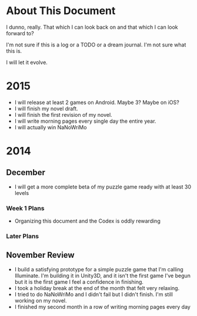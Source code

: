 # About This Document

I dunno, really. That which I can look back on and that which I can look forward to?

I'm not sure if this is a log or a TODO or a dream journal. I'm not sure what this is.

I will let it evolve.

# 2015

- I will release at least 2 games on Android. Maybe 3? Maybe on iOS?
- I will finish my novel draft.
- I will finish the first revision of my novel.
- I will write morning pages every single day the entire year.
- I will actually win NaNoWriMo

# 2014

## December

- I will get a more complete beta of my puzzle game ready with at least 30 levels

### Week 1 Plans

- Organizing this document and the Codex is oddly rewarding

### Later Plans

## November Review

- I build a satisfying prototype for a simple puzzle game that I'm calling Illuminate.
  I'm building it in Unity3D, and it isn't the first game I've begun but it is the first
  game I feel a confidence in finishing.
- I took a holiday break at the end of the month that felt very relaxing.
- I tried to do NaNoWriMo and I didn't fail but I didn't finish. I'm still working on my novel.
- I finished my second month in a row of writing morning pages every day
